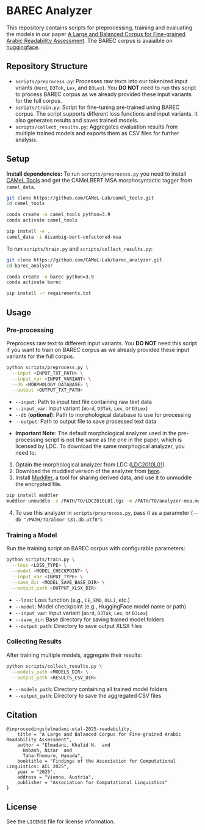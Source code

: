 # BAREC Analyzer

This repository contains scripts for preprocessing, training and evaluating the models in our paper [A Large and Balanced Corpus for Fine-grained Arabic Readability Assessment](https://arxiv.org/abs/2502.13520).
The BAREC corpus is avaialble on [huggingface](https://huggingface.co/datasets/CAMeL-Lab/BAREC-Corpus-v1.0).

## Repository Structure
- `scripts/preprocess.py`: Processes raw texts into our tokenized input vriants (`Word`, `D3Tok`, `Lex`, and `D3Lex`). You **DO NOT** need to run this script to process BAREC corpus as we already provided these input variants for the full corpus.
- `scripts/train.py`: Script for fine-tuning pre-trained uning BAREC corpus. The script supports different loss functions and input variants. It also generates results and saves trained models.
- `scripts/collect_results.py`: Aggregates evaluation results from multiple trained models and exports them as CSV files for further analysis.

## Setup

**Install dependencies:**
To run `scripts/preprocess.py` you need to install [CAMeL Tools](https://github.com/CAMeL-Lab/camel_tools) and get the CAMeLBERT MSA morphosyntactic tagger from `camel_data`.

```sh
git clone https://github.com/CAMeL-Lab/camel_tools.git
cd camel_tools

conda create -n camel_tools python=3.9
conda activate camel_tools

pip install -e .
camel_data -i disambig-bert-unfactored-msa
```

To run `scripts/train.py` and `scripts/collect_results.py`:

```sh
git clone https://github.com/CAMeL-Lab/barec_analyzer.git
cd barec_analyzer

conda create -n barec python=3.9
conda activate barec

pip install -r requirements.txt
```


## Usage

### Pre-processing

Preprocess raw text to different input variants.
You **DO NOT** need this script if you want to train on BAREC corpus as we already provided these input variants for the full corpus.

```sh
python scripts/preprocess.py \
  --input <INPUT_TXT_PATH> \
  --input_var <INPUT_VARIANT> \
  --db <MORPHOLOGY_DATABASE> \
  --output <OUTPUT_TXT_PATH>
```

- `--input`: Path to input text file containing raw text data
- `--input_var`: Input variant (`Word`, `D3Tok`, `Lex`, or `D3Lex`)
- `--db` (**optional**): Path to morphological database to use for processing
- `--output`: Path to output file to save processed text data

* **Important Note**: The default morphological analyzer used in the pre-processing script is not the same as the one in the paper, which is licensed by LDC. To download the same morphogical analyzer, you need to:

1. Optain the morphological analyzer from LDC ([LDC2010L01](https://catalog.ldc.upenn.edu/LDC2010L01)).
2. Download the muddled version of the analyzer from [here](https://github.com/CAMeL-Lab/CAMeLBERT_morphosyntactic_tagger/releases/download/v0.0.1/analyzer-msa.muddle).
3. Install [Muddler](https://github.com/CAMeL-Lab/muddler), a tool for sharing derived data, and use it to unmuddle the encrypted file.
  ```sh
  pip install muddler
  muddler unmuddle -s /PATH/TO/LDC2010L01.tgz -m /PATH/TO/analyzer-msa.muddle /PATH/TO/almor-s31.db.utf8
  ```

4. To use this analyzer in `scripts/preprocess.py`, pass it as a parameter (`--db "/PATH/TO/almor-s31.db.utf8"`).


### Training a Model

Run the training script on BAREC corpus with configurable parameters:

```sh
python scripts/train.py \
  --loss <LOSS_TYPE> \
  --model <MODEL_CHECKPOINT> \
  --input_var <INPUT_TYPE> \
  --save_dir <MODEL_SAVE_BASE_DIR> \
  --output_path <OUTPUT_XLSX_DIR>
```

- `--loss`: Loss function (e.g., `CE`, `EMD`, `OLL1`, etc.)
- `--model`: Model checkpoint (e.g., HuggingFace model name or path)
- `--input_var`: Input variant (`Word`, `D3Tok`, `Lex`, or `D3Lex`)
- `--save_dir`: Base directory for saving trained model folders
- `--output_path`: Directory to save output XLSX files

### Collecting Results

After training multiple models, aggregate their results:

```sh
python scripts/collect_results.py \
  --models_path <MODELS_DIR> \
  --output_path <RESULTS_CSV_DIR>
```

- `--models_path`: Directory containing all trained model folders
- `--output_path`: Directory to save the aggregated CSV files

## Citation
```
@inproceedings{elmadani-etal-2025-readability,
    title = "A Large and Balanced Corpus for Fine-grained Arabic Readability Assessment",
    author = "Elmadani, Khalid N.  and
      Habash, Nizar  and
      Taha-Thomure, Hanada",
    booktitle = "Findings of the Association for Computational Linguistics: ACL 2025",
    year = "2025",
    address = "Vienna, Austria",
    publisher = "Association for Computational Linguistics"
}
```

## License
See the `LICENSE` file for license information.
